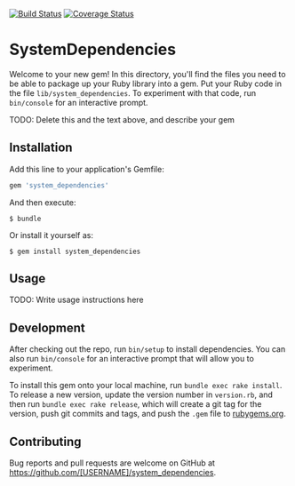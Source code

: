 [![Build Status](https://travis-ci.org/abdomazzika/system_dependencies.svg?branch=master)](https://travis-ci.org/abdomazzika/system_dependencies)  [![Coverage Status](https://coveralls.io/repos/github/abdomazzika/system_dependencies/badge.svg?branch=master)](https://coveralls.io/github/abdomazzika/system_dependencies?branch=master)
# SystemDependencies

Welcome to your new gem! In this directory, you'll find the files you need to be able to package up your Ruby library into a gem. Put your Ruby code in the file `lib/system_dependencies`. To experiment with that code, run `bin/console` for an interactive prompt.

TODO: Delete this and the text above, and describe your gem

## Installation

Add this line to your application's Gemfile:

```ruby
gem 'system_dependencies'
```

And then execute:

    $ bundle

Or install it yourself as:

    $ gem install system_dependencies

## Usage

TODO: Write usage instructions here

## Development

After checking out the repo, run `bin/setup` to install dependencies. You can also run `bin/console` for an interactive prompt that will allow you to experiment.

To install this gem onto your local machine, run `bundle exec rake install`. To release a new version, update the version number in `version.rb`, and then run `bundle exec rake release`, which will create a git tag for the version, push git commits and tags, and push the `.gem` file to [rubygems.org](https://rubygems.org).

## Contributing

Bug reports and pull requests are welcome on GitHub at https://github.com/[USERNAME]/system_dependencies.
